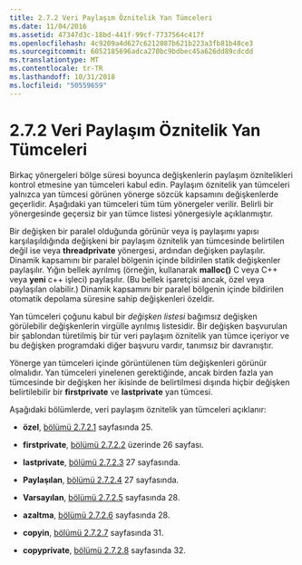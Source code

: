 ```yaml
---
title: 2.7.2 Veri Paylaşım Öznitelik Yan Tümceleri
ms.date: 11/04/2016
ms.assetid: 47347d3c-18bd-441f-99cf-7737564c417f
ms.openlocfilehash: 4c9209a4d627c6212087b621b223a3fb81b48ce3
ms.sourcegitcommit: 6052185696adca270bc9bdbec45a626dd89cdcdd
ms.translationtype: MT
ms.contentlocale: tr-TR
ms.lasthandoff: 10/31/2018
ms.locfileid: "50559659"
---
```

# <a name="272-data-sharing-attribute-clauses"></a>2.7.2 Veri Paylaşım Öznitelik Yan Tümceleri

Birkaç yönergeleri bölge süresi boyunca değişkenlerin paylaşım öznitelikleri kontrol etmesine yan tümceleri kabul edin. Paylaşım öznitelik yan tümceleri yalnızca yan tümcesi görünen yönerge sözcük kapsamını değişkenlerde geçerlidir. Aşağıdaki yan tümceleri tüm tüm yönergeler verilir. Belirli bir yönergesinde geçersiz bir yan tümce listesi yönergesiyle açıklanmıştır.

Bir değişken bir paralel olduğunda görünür veya iş paylaşımı yapısı karşılaşıldığında değişkeni bir paylaşım öznitelik yan tümcesinde belirtilen değil ise veya **threadprivate** yönergesi, ardından değişken paylaşılır. Dinamik kapsamını bir paralel bölgenin içinde bildirilen statik değişkenler paylaşılır. Yığın bellek ayrılmış (örneğin, kullanarak **malloc()** C veya C++ veya **yeni** c++ işleci) paylaşılır. (Bu bellek işaretçisi ancak, özel veya paylaşılan olabilir.) Dinamik kapsamını bir paralel bölgenin içinde bildirilen otomatik depolama süresine sahip değişkenleri özeldir.

Yan tümceleri çoğunu kabul bir *değişken listesi* bağımsız değişken görülebilir değişkenlerin virgülle ayrılmış listesidir. Bir değişken başvurulan bir şablondan türetilmiş bir tür veri paylaşım öznitelik yan tümce içeriyor ve bu değişken programdaki diğer başvuru vardır, tanımsız bir davranıştır.

Yönerge yan tümceleri içinde görüntülenen tüm değişkenleri görünür olmalıdır. Yan tümceleri yinelenen gerektiğinde, ancak birden fazla yan tümcesinde bir değişken her ikisinde de belirtilmesi dışında hiçbir değişken belirtilebilir bir **firstprivate** ve **lastprivate** yan tümcesi.

Aşağıdaki bölümlerde, veri paylaşım öznitelik yan tümceleri açıklanır:

- **özel**, [bölümü 2.7.2.1](../../parallel/openmp/2-7-2-1-private.md) sayfasında 25.

- **firstprivate**, [bölümü 2.7.2.2](../../parallel/openmp/2-7-2-2-firstprivate.md) üzerinde 26 sayfası.

- **lastprivate**, [bölümü 2.7.2.3](../../parallel/openmp/2-7-2-3-lastprivate.md) 27 sayfasında.

- **Paylaşılan**, [bölümü 2.7.2.4](../../parallel/openmp/2-7-2-4-shared.md) 27 sayfasında.

- **Varsayılan**, [bölümü 2.7.2.5](../../parallel/openmp/2-7-2-5-default.md) sayfasında 28.

- **azaltma**, [bölümü 2.7.2.6](../../parallel/openmp/2-7-2-6-reduction.md) sayfasında 28.

- **copyin**, [bölümü 2.7.2.7](../../parallel/openmp/2-7-2-7-copyin.md) sayfasında 31.

- **copyprivate**, [bölümü 2.7.2.8](../../parallel/openmp/2-7-2-8-copyprivate.md) sayfasında 32.